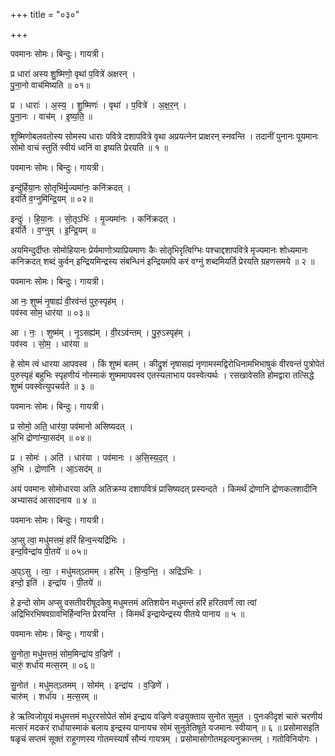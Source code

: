 +++
title = "०३०"

+++


पवमानः सोमः। बिन्दुः। गायत्री।

प्र धारा॑ अस्य शु॒ष्मिणो॒ वृथा॑ प॒वित्रे॑ अक्षरन् ।  
पु॒ना॒नो वाच॑मिष्यति ॥ ०१॥

प्र । धाराः॑ । अ॒स्य॒ । शु॒ष्मिणः॑ । वृथा॑ । प॒वित्रे॑ । अ॒क्ष॒र॒न् ।  
पु॒ना॒नः । वाच॑म् । इ॒ष्य॒ति॒ ॥

शुष्मिणोबलवतोस्य सोमस्य धाराः पवित्रे दशापवित्रे वृथा अप्रयत्नेन प्राक्षरन् स्नवन्ति । तदानीं पुनानः पूयमानः सोमो वाचं स्तुतिं स्वीयं ध्वनिं वा इष्यति प्रेरयति ॥ १ ॥

पवमानः सोमः। बिन्दुः। गायत्री।

इन्दु॑र्हिया॒नः सो॒तृभि॑र्मृ॒ज्यमा॑नः॒ कनि॑क्रदत् ।  
इय॑र्ति व॒ग्नुमि॑न्द्रि॒यम् ॥ ०२॥

इन्दुः॑ । हि॒या॒नः । सो॒तृऽभिः॑ । मृ॒ज्यमा॑नः । कनि॑क्रदत् ।  
इय॑र्ति । व॒ग्नुम् । इ॒न्द्रि॒यम् ॥

अयमिन्दुर्दीप्तः सोमोहियानः प्रेर्यमाणोत्र्याप्रियमाणः कैः सोतृभिरृत्विग्भिः पश्चाद्दशापवित्रे मृज्यमानः शोध्यमानः कनिक्रदत् शब्दं कुर्वन् इन्द्रियमिन्द्रस्य संबन्धिनं इन्द्रियमपि करं वग्नुं शब्दमियर्ति प्रेरयति ग्रहणसमये ॥ २ ॥

पवमानः सोमः। बिन्दुः। गायत्री।

आ नः॒ शुष्मं॑ नृ॒षाह्यं॑ वी॒रव॑न्तं पुरु॒स्पृह॑म् ।  
पव॑स्व सोम॒ धार॑या ॥ ०३॥

आ । नः॒ । शुष्म॑म् । नृ॒ऽसह्य॑म् । वी॒रऽव॑न्तम् । पु॒रु॒ऽस्पृह॑म् ।  
पव॑स्व । सो॒म॒ । धार॑या ॥

हे सोम त्वं धारया आपवस्व । किं शुष्मं बलम् । कीद्रुशं नृषासह्यं नृणामस्मद्विरोधिनामभिभाषुकं वीरवन्तं पुत्रोपेतं पुरुस्पृहं बहुभिः स्पृहणीयं नोस्माकं शुष्ममापवस्व एतस्यलाभाय पवस्वेत्यर्थः । रसखावेसति होमद्वारा तत्सिद्धे शुष्मं पवस्वेत्युपचर्यते ॥ ३ ॥

पवमानः सोमः। बिन्दुः। गायत्री।

प्र सोमो॒ अति॒ धार॑या॒ पव॑मानो असिष्यदत् ।  
अ॒भि द्रोणा॑न्या॒सद॑म् ॥ ०४॥

प्र । सोमः॑ । अति॑ । धार॑या । पव॑मानः । अ॒सि॒स्य॒द॒त् ।  
अ॒भि । द्रोणा॑नि । आ॒ऽसद॑म् ॥

अयं पवमानः सोमोधारया अति अतिक्रम्य दशापवित्रं प्रासिष्यदत् प्रस्यन्दते । किमर्थं द्रोणानि द्रोणकलशादीनि अभ्यासदं आसादनाय ॥ ४ ॥

पवमानः सोमः। बिन्दुः। गायत्री।

अ॒प्सु त्वा॒ मधु॑मत्तमं॒ हरिं॑ हिन्व॒न्त्यद्रि॑भिः ।  
इन्द॒विन्द्रा॑य पी॒तये॑ ॥ ०५॥

अ॒प्ऽसु । त्वा॒ । मधु॑मत्ऽतमम् । हरि॑म् । हि॒न्व॒न्ति॒ । अद्रि॑ऽभिः ।  
इन्दो॒ इति॑ । इन्द्रा॑य । पी॒तये॑ ॥

हे इन्दो सोम अप्सु वसतीवरीषूदकेषु मधुमत्तमं अतिशयेन मधुमन्तं हरिं हरितवर्णं त्वा त्वां अद्रिभिरभिषवग्रावभिर्हिन्वन्ति प्रेरयन्ति । किमर्थं इन्द्रायेन्द्रस्य पीतये पानाय ॥ ५ ॥

पवमानः सोमः। बिन्दुः। गायत्री।

सु॒नोता॒ मधु॑मत्तमं॒ सोम॒मिन्द्रा॑य व॒ज्रिणे॑ ।  
चारुं॒ शर्धा॑य मत्स॒रम् ॥ ०६॥

सु॒नोत॑ । मधु॑मत्ऽतमम् । सोम॑म् । इन्द्रा॑य । व॒ज्रिणे॑ ।  
चारु॑म् । शर्धा॑य । म॒त्स॒रम् ॥

हे ऋत्विजोयूयं मधुमत्तमं मधुररसोपेतं सोमं इन्द्राय वज्रिणे वज्रयुक्ताय सुनोत सुमुत । पुनःकीदृशं चारुं चरणीयं मत्सरं मदकरं रार्धायास्माकं बलाय इन्द्रस्य पानायच सोमं सुनुतेतिषूते यजमानः स्वीयान् ॥ ६ ॥ प्रसोमासइति षळृचं सप्तमं सूक्तं राहूगणस्य गोतमस्यार्षं सौम्यं गायत्रम् । प्रसोमासोगोतमइत्यनुक्रान्तम् । गतोविनियोगः ।